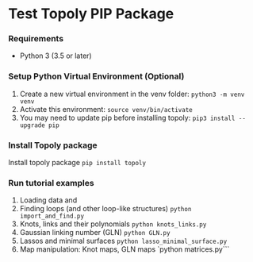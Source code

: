 # Test Topoly PIP Package

### Requirements
- Python 3 (3.5 or later)

### Setup Python Virtual Environment (Optional)

1. Create a new virtual environment in the venv folder: 
``python3 -m venv venv``
2. Activate this environment:
``source venv/bin/activate``
3. You may need to update pip before installing topoly:
``pip3 install --upgrade pip``

### Install Topoly package

Install topoly package
``pip install topoly``

### Run tutorial examples

1. Loading data
and
2. Finding loops (and other loop-like structures) 
``python import_and_find.py``
3. Knots, links and their polynomials
``python knots_links.py``
4. Gaussian linking number (GLN)
``python GLN.py``
5. Lassos and minimal surfaces
``python lasso_minimal_surface.py``
6. Map manipulation: Knot maps, GLN maps
`python matrices.py```
